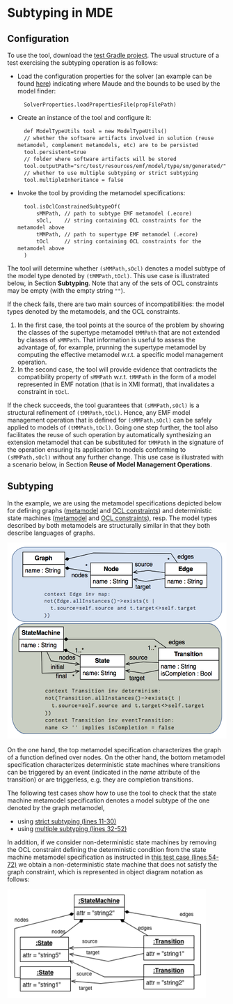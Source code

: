 # Subtyping in MDE

## Configuration

To use the tool, download the [test Gradle project](https://github.com/mde-subtyping/web/tree/master/subtyping.tests). The usual structure of a test exercising the subtyping operation is as follows:

* Load the configuration properties for the solver (an example can be found [here](https://github.com/mde-subtyping/web/blob/master/subtyping.tests/src/test/resources/emf/model/type/sm/subtyping.properties)) indicating where Maude and the bounds to be used by the model finder:

		SolverProperties.loadPropertiesFile(propFilePath)
	
* Create an instance of the tool and configure it:

		def ModelTypeUtils tool = new ModelTypeUtils()
		// whether the software artifacts involved in solution (reuse metamodel, complement metamodels, etc) are to be persisted
		tool.persistent=true
		// folder where software artifacts will be stored 
		tool.outputPath="src/test/resources/emf/model/type/sm/generated/"
		// whether to use multiple subtyping or strict subtyping
		tool.multipleInheritance = false
	
* Invoke the tool by providing the metamodel specifications:

		tool.isOclConstrainedSubtypeOf(
			sMMPath, // path to subtype EMF metamodel (.ecore)
			sOcl, 	 // string containing OCL constraints for the metamodel above
			tMMPath, // path to supertype EMF metamodel (.ecore)
			tOcl	 // string containing OCL constraints for the metamodel above
		)
	
The tool will determine whether `(sMMPath,sOcl)` denotes a model subtype of the model type denoted by `(tMMPath,tOcl)`. This use case is illustrated below, in Section **Subtyping**. Note that any of the sets of OCL constraints may be empty (with the empty string `""`).

If the check fails, there are two main sources of incompatibilities: the model types denoted by the metamodels, and the OCL constraints. 
1. In the first case, the tool points at the source of the problem by showing the classes of the supertype metamodel `tMMPath` that are not extended by classes of `sMMPath`. That information is useful to assess the advantage of, for example, prunning the supertype metamodel by computing the effective metamodel w.r.t. a specific model management operation. 
2. In the second case, the tool will provide evidence that contradicts the compatibility property of `sMMPath` w.r.t. `tMMPath` in the form of a model represented in EMF notation (that is in XMI format), that invalidates a constraint in `tOcl`.

If the check succeeds, the tool guarantees that `(sMMPath,sOcl)` is a structural refinement of `(tMMPath,tOcl)`. Hence, any EMF model management operation that is defined for `(sMMPath,sOcl)` can be safely applied to models of `(tMMPath,tOcl)`. Going one step further, the tool also facilitates the reuse of such operation by automatically synthesizing an extension metamodel that can be substituted for `tMMPath` in the signature of the operation ensuring its application to models conforming to `(sMMPath,sOcl)` without any further change.	This use case is illustrated with a scenario below, in Section **Reuse of Model Management Operations**.


	

## Subtyping

In the example, we are using the metamodel specifications depicted below for defining graphs ([metamodel](https://github.com/mde-subtyping/web/blob/master/subtyping.tests/src/test/resources/emf/model/type/sm/graph.emf) and [OCL constraints](https://github.com/mde-subtyping/web/blob/master/subtyping.tests/src/test/resources/emf/model/type/sm/graph_ocl_mapProperty.use)) and deterministic state machines ([metamodel](https://github.com/mde-subtyping/web/blob/master/subtyping.tests/src/test/resources/emf/model/type/sm/sm.emf) and [OCL constraints](https://github.com/mde-subtyping/web/blob/master/subtyping.tests/src/test/resources/emf/model/type/sm/sm_ocl_det.use)), resp. The model types described by both metamodels are structurally similar in that they both describe languages of graphs.

<img src="images/example.png" height="450">

On the one hand, the top metamodel specification characterizes the graph of a function defined over nodes. On the other hand, the bottom metamodel specification characterizes deterministic state machines where transitions can be triggered by an event (indicated in the *name* attribute of the transition) or are triggerless, e.g. they are completion transitions. 

The following test cases show how to use the tool to check that the state machine metamodel specification denotes a model subtype of the one denoted by the graph metamodel,
* using [strict subtyping (lines 11-30)](https://github.com/mde-subtyping/web/blob/master/subtyping.tests/src/test/groovy/metamodel/sm/ModelTypeUtils_OCL_tests.groovy)
* using [multiple subtyping (lines 32-52)](https://github.com/mde-subtyping/web/blob/master/subtyping.tests/src/test/groovy/metamodel/sm/ModelTypeUtils_OCL_tests.groovy)

In addition, if we consider non-deterministic state machines by removing the OCL constraint defining the deterministic condition from the state machine metamodel specification as instructed in [this test case (lines 54-72)](https://github.com/mde-subtyping/web/blob/master/subtyping.tests/src/test/groovy/metamodel/sm/ModelTypeUtils_OCL_tests.groovy) we obtain a non-deterministic state machine that does not satisfy the graph constraint, which is represented in object diagram notation as follows:

<img src="images/counterexample.png" height="250">

